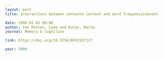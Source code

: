 ```yaml
---
layout: post
title: Interactions between sentence context and word frequencyinevent-related brainpotentials

date: 1996-01-01 00:00
author: Van Petten, Cyma and Kutas, Marta
journal: Memory & Cognition

link: https://doi.org/10.3758/BF03197127

year: 1990
---
```



